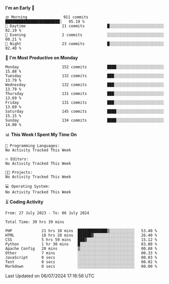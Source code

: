 
<!--START_SECTION:week-->
**I'm an Early 🐤** 

```text
🌞 Morning                911 commits         ████████████████████████░   95.19 % 
🌆 Daytime                21 commits          █░░░░░░░░░░░░░░░░░░░░░░░░   02.19 % 
🌃 Evening                2 commits           ░░░░░░░░░░░░░░░░░░░░░░░░░   00.21 % 
🌙 Night                  23 commits          █░░░░░░░░░░░░░░░░░░░░░░░░   02.40 % 
```
📅 **I'm Most Productive on Monday** 

```text
Monday                   152 commits         ████░░░░░░░░░░░░░░░░░░░░░   15.88 % 
Tuesday                  132 commits         ███░░░░░░░░░░░░░░░░░░░░░░   13.79 % 
Wednesday                132 commits         ███░░░░░░░░░░░░░░░░░░░░░░   13.79 % 
Thursday                 131 commits         ███░░░░░░░░░░░░░░░░░░░░░░   13.69 % 
Friday                   131 commits         ███░░░░░░░░░░░░░░░░░░░░░░   13.69 % 
Saturday                 145 commits         ████░░░░░░░░░░░░░░░░░░░░░   15.15 % 
Sunday                   134 commits         ████░░░░░░░░░░░░░░░░░░░░░   14.00 % 
```


📊 **This Week I Spent My Time On** 

```text
💬 Programming Languages: 
No Activity Tracked This Week

🔥 Editors: 
No Activity Tracked This Week

🐱‍💻 Projects: 
No Activity Tracked This Week

💻 Operating System: 
No Activity Tracked This Week
```


<!--END_SECTION:week-->

⏳ **Coding Activity**

<!--START_SECTION:alltime-->

```text
From: 27 July 2023 - To: 06 July 2024

Total Time: 39 hrs 39 mins

PHP             21 hrs 10 mins  █████████████▒░░░░░░░░░░░   53.40 %
HTML            10 hrs 28 mins  ██████▓░░░░░░░░░░░░░░░░░░   26.40 %
CSS             5 hrs 59 mins   ███▓░░░░░░░░░░░░░░░░░░░░░   15.12 %
Python          1 hr 30 mins    █░░░░░░░░░░░░░░░░░░░░░░░░   03.80 %
Apache Config   20 mins         ▒░░░░░░░░░░░░░░░░░░░░░░░░   00.88 %
Other           7 mins          ░░░░░░░░░░░░░░░░░░░░░░░░░   00.33 %
JavaScript      0 secs          ░░░░░░░░░░░░░░░░░░░░░░░░░   00.03 %
Text            0 secs          ░░░░░░░░░░░░░░░░░░░░░░░░░   00.02 %
Markdown        0 secs          ░░░░░░░░░░░░░░░░░░░░░░░░░   00.00 %
```

<!--END_SECTION:alltime-->
<!--START_SECTION:date-->

 Last Updated on 06/07/2024 17:16:56 UTC
<!--END_SECTION:date-->
